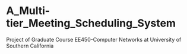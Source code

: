 # A_Multi-tier_Meeting_Scheduling_System
Project of Graduate Course EE450-Computer Networks at University of Southern California
